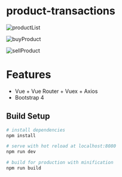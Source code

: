 # product-transactions

![productList](https://user-images.githubusercontent.com/26345498/95556932-bceddf80-0a1c-11eb-96a3-8cd8ec5acfc2.png)

![buyProduct](https://user-images.githubusercontent.com/26345498/95557343-57e6b980-0a1d-11eb-8598-96e33259bc35.png)

![sellProduct](https://user-images.githubusercontent.com/26345498/95557361-60d78b00-0a1d-11eb-89f3-af4b374199e6.png)


# Features
- Vue + Vue Router + Vuex + Axios
- Bootstrap 4


## Build Setup

``` bash
# install dependencies
npm install

# serve with hot reload at localhost:8080
npm run dev

# build for production with minification
npm run build
```

